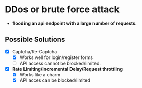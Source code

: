 # DDos or brute force attack

- **flooding an api endpoint with a large number of requests.**

## Possible Solutions

- [x] Captcha/Re-Captcha
    - [x] Works well for login/register forms
    - [ ] API access cannot be blocked/limited.
- [x] **Rate Limiting/Incremental Delay/Request throttling**
    - [x] Works like a charm
    - [x] API acces can be blocked/limited